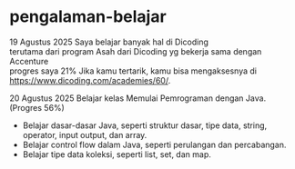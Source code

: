 # pengalaman-belajar

19 Agustus 2025
Saya belajar banyak hal di Dicoding<br>
terutama dari program Asah dari Dicoding yg bekerja sama dengan Accenture<br>
progres saya 21% Jika kamu tertarik, kamu bisa mengaksesnya di https://www.dicoding.com/academies/60/.

20 Agustus 2025
Belajar kelas Memulai Pemrograman dengan Java. (Progres 56%)
* Belajar dasar-dasar Java, seperti struktur dasar, tipe data, string, operator, input output, dan array.
* Belajar control flow dalam Java, seperti perulangan dan percabangan.
* Belajar tipe data koleksi, seperti list, set, dan map.
